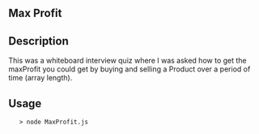 ## Max Profit

## Description

This was a whiteboard interview quiz where I was asked how to get the maxProfit you could get by buying and selling a Product over a period of time (array length).

## Usage

```
   > node MaxProfit.js
```

